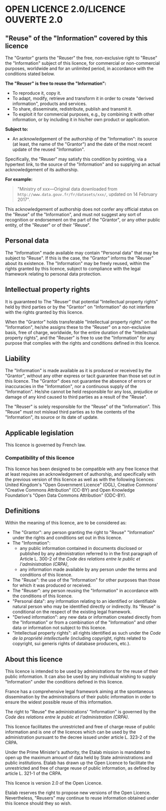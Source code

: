 # OPEN LICENCE 2.0/LICENCE OUVERTE 2.0

## "Reuse" of the "Information" covered by this licence

The "Grantor" grants the "Reuser" the free, non-exclusive right to "Reuse" the
"Information" subject of this licence, for commercial or non-commercial
purposes, worldwide and for an unlimited period, in accordance with the
conditions stated below.

**The "Reuser" is free to reuse the "Information":**

- To reproduce it, copy it.
- To adapt, modify, retrieve and transform it in order to create "derived
  information", products and services.
- To share, disseminate, redistribute, publish and transmit it.
- To exploit it for commercial purposes, e.g., by combining it with other
  information, or by including it in his/her own product or application.

**Subject to:**

- An acknowledgement of the authorship of the "Information": its source (at
  least, the name of the "Grantor") and the date of the most recent update of
  the reused "Information".

Specifically, the "Reuser" may satisfy this condition by pointing, via a
hypertext link, to the source of the "Information" and so supplying an actual
acknowledgement of its authorship.

**For example:**

> "Ministry of xxx—Original data downloaded from
> `http://www.data.gouv.fr/fr/datasets/xxx/`, updated on 14 February 2017".

This acknowledgement of authorship does not confer any official status on the
"Reuse" of the "Information", and must not suggest any sort of recognition or
endorsement on the part of the "Grantor", or any other public entity, of the
"Reuser" or of their "Reuse".

## Personal data

The "Information" made available may contain "Personal data" that may be
subject to "Reuse". If this is the case, the "Grantor" informs the "Reuser"
about its existence. The "Information" may be freely reused, within the rights
granted by this licence, subject to compliance with the legal framework
relating to personal data protection.

## Intellectual property rights

It is guaranteed to The "Reuser" that potential "Intellectual property rights"
held by third parties or by the "Grantor" on "Information" do not interfere
with the rights granted by this licence.

When the "Grantor" holds transferable "Intellectual property rights" on the
"Information", he/she assigns these to the "Reuser" on a non-exclusive basis,
free of charge, worldwide, for the entire duration of the "Intellectual
property rights", and the "Reuser" is free to use the "Information" for any
purpose that complies with the rights and conditions defined in this licence.

## Liability

The "Information" is made available as it is produced or received by the
"Grantor", without any other express or tacit guarantee than those set out in
this licence. The "Grantor" does not guarantee the absence of errors or
inaccuracies in the "Information", nor a continuous supply of the
"Information". He/she cannot be held responsible for any loss, prejudice or
damage of any kind caused to third parties as a result of the "Reuse".

The "Reuser" is solely responsible for the "Reuse" of the "Information". This
"Reuse" must not mislead third parties as to the contents of the "Information",
its source or its date of update.

## Applicable legislation

This licence is governed by French law.

### Compatibility of this licence

This licence has been designed to be compatible with any free licence that at
least requires an acknowledgement of authorship, and specifically with the
previous version of this licence as well as with the following licences: United
Kingdom's "Open Government Licence" (OGL), Creative Commons' "Creative Commons
Attribution" (CC-BY) and Open Knowledge Foundation's "Open Data Commons
Attribution" (ODC-BY).

## Definitions

Within the meaning of this licence, are to be considered as:

- The "Grantor": any person granting the right to "Reuse" "Information" under
  the rights and conditions set out in this licence.
- The "Information":
  - any public information contained in documents disclosed or published by any
    administration referred to in the first paragraph of Article L. 300-2 of
    the _Code des relations entre le public et l'administration (CRPA)_,
  - any information made available by any person under the terms and conditions
    of this licence.
- The "Reuse": the use of the "Information" for other purposes than those for
  which it was produced or received.
- The "Reuser": any person reusing the "Information" in accordance with the
  conditions of this licence.
- "Personal data": any information relating to an identified or identifiable
  natural person who may be identified directly or indirectly. Its "Reuse" is
  conditional on the respect of the existing legal framework.
- "Derived information": any new data or information created directly from the
  "Information" or from a combination of the "Information" and other data or
  information not subject to this licence.
- "Intellectual property rights": all rights identified as such under the _Code
  de la propriété intellectuelle_ (including copyright, rights related to
  copyright, sui generis rights of database producers, etc.).

## About this licence

This licence is intended to be used by administrations for the reuse of their
public information. It can also be used by any individual wishing to supply
"Information" under the conditions defined in this licence.

France has a comprehensive legal framework aiming at the spontaneous
dissemination by the administrations of their public information in order to
ensure the widest possible reuse of this information.

The right to "Reuse" the administrations' "Information" is governed by the
_Code des relations entre le public et l'administration (CRPA)_.

This licence facilitates the unrestricted and free of charge reuse of public
information and is one of the licences which can be used by the administration
pursuant to the decree issued under article L. 323-2 of the CRPA.

Under the Prime Minister's authority, the Etalab mission is mandated to open up
the maximum amount of data held by State administrations and public
institutions. Etalab has drawn up the Open Licence to facilitate the
unrestricted and free of charge reuse of public information, as defined by
article L. 321-1 of the CRPA.

This licence is version 2.0 of the Open Licence.

Etalab reserves the right to propose new versions of the Open Licence.
Nevertheless, "Reusers" may continue to reuse information obtained under this
licence should they so wish.
